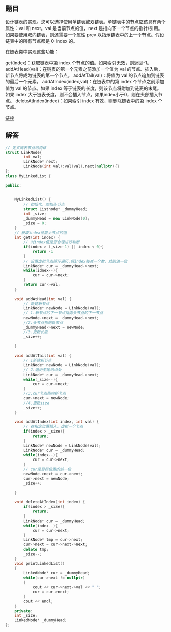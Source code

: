 ## 题目

设计链表的实现。您可以选择使用单链表或双链表。单链表中的节点应该具有两个属性：val 和 next。val 是当前节点的值，next 是指向下一个节点的指针/引用。如果要使用双向链表，则还需要一个属性 prev 以指示链表中的上一个节点。假设链表中的所有节点都是 0-index 的。

在链表类中实现这些功能：

get(index)：获取链表中第 index 个节点的值。如果索引无效，则返回-1。
addAtHead(val)：在链表的第一个元素之前添加一个值为 val 的节点。插入后，新节点将成为链表的第一个节点。
addAtTail(val)：将值为 val 的节点追加到链表的最后一个元素。
addAtIndex(index,val)：在链表中的第 index 个节点之前添加值为 val  的节点。如果 index 等于链表的长度，则该节点将附加到链表的末尾。如果 index 大于链表长度，则不会插入节点。如果index小于0，则在头部插入节点。
deleteAtIndex(index)：如果索引 index 有效，则删除链表中的第 index 个节点。


[链接](https://leetcode-cn.com/problems/design-linked-list)

## 解答

```cpp
// 定义链表节点结构体
struct LinkNode{
        int val;
        LinkNode* next;
        LinkNode(int val):val(val),next(nullptr){}
};
class MyLinkedList {
    
public:
    
    
    MyLinkedList() {
        // 初始化，虚拟头节点
        struct Listnode* _dummyHead;
        int _size;
        _dummyHead = new LinkNode(0);
        _size = 0; 
    }
    // 获取index位置上节点的值
    int get(int index) {
        // 对index值是否合理进行判断
        if(index > (_size-1) || index < 0){
            return -1
        }
        // 设置虚拟节点循环遍历.将index每减一个数，就前进一位
        LinkNode* cur = _dummyHead->next;
        while(idnex--){
            cur = cur->next;
        }
        return cur->val;
    }
    
    void addAtHead(int val) {
        // 新建新节点
        LinkNode* newNode = LinkNode(val);
        // 1.新节点的下一节点指向头节点的下一节点
        newNode->next = _dummyHead->next;
        //2.头节点指向新节点
        _dummyHead->next = newNode;
        //3.更新长度
        _size++;
        
    }
    
    void addAtTail(int val) {
        // 1新建新节点
        LinkNode* newNode = LinkNode(val);
        // 2.遍历至尾结点处
        LinkNode* cur = _dummyHead->next;
        while(_size--){
            cur = cur->next;
        }
        //3.cur节点指向新节点
        cur->next = newNode;
        //4.更新size
        _size++;
    }
    
    void addAtIndex(int index, int val) {
        // 在指定位置插入。虚拟一个节点
        if(index > _size){
            return;
        }
        LinkNode* newNode = LinkNode(val);
        LinkNode* cur = _dummyHead;
        while(index--){
            cur = cur->next;
        }
        // cur是目标位置的前一位
        newNode->next = cur->next;
        cur->next = newNode;
        _size++;

    }
    
    void deleteAtIndex(int index) {
        if(index > _size){
            return;
        }
        LinkNode* cur = _dummyHead;
        while(index--){
            cur = cur->next;
        }
        LinkNode* tmp = cur->next;
        cur->next = cur->next->next;
        delete tmp;
        _size--;
    }
    void printLinkedList()
    {
        LinkedNode* cur = _dummyHead;
        while(cur->next != nullptr)
        {
            cout << cur->next->val << " ";
            cur = cur->next;
        }
        cout << endl;
    }
    private:
    int _size;
    LinkedNode* _dummyHead;
};


```

